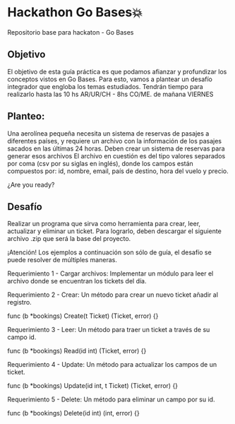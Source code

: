 #  Hackathon Go Bases💥
Repositorio base para hackaton - Go Bases

## Objetivo
El objetivo de esta guía práctica es que podamos afianzar y profundizar los conceptos vistos en Go Bases. Para esto, vamos a plantear un desafío integrador que engloba los temas estudiados. 
Tendrán tiempo para realizarlo hasta las 10 hs AR/UR/CH - 8hs CO/ME. de mañana VIERNES

## Planteo:
Una aerolínea pequeña necesita un sistema de reservas de pasajes a diferentes países, y requiere un archivo con la información de los pasajes sacados en las últimas 24 horas. 
Deben crear un sistema de reservas para generar esos archivos
El archivo en cuestión es del tipo valores separados por coma (csv por su siglas en inglés), donde los campos están compuestos por: id, nombre, email, país de destino, hora del vuelo y precio. 

¿Are you ready? 



## Desafío
Realizar un programa que sirva como herramienta para crear, leer, actualizar y eliminar un ticket.  Para lograrlo, deben descargar el siguiente archivo .zip que será la base del proyecto.


¡Atención! Los ejemplos a continuación son sólo de guía, el desafío se puede resolver de múltiples maneras.



Requerimiento 1 - Cargar archivos: 
Implementar un módulo para leer el archivo donde se encuentran los tickets del día.


Requerimiento 2 - Crear: 
Un método para crear un nuevo ticket añadir al registro.


func (b *bookings) Create(t Ticket) (Ticket, error) {}


Requerimiento 3 - Leer: 
Un método para traer un ticket a través de su campo id.


func (b *bookings) Read(id int) (Ticket, error) {}


Requerimiento 4 - Update: 
Un método para actualizar los campos de un ticket.


func (b *bookings) Update(id int, t Ticket) (Ticket, error) {}


Requerimiento 5 - Delete: 
Un método para eliminar un campo por su id.


func (b *bookings) Delete(id int) (int, error) {}
